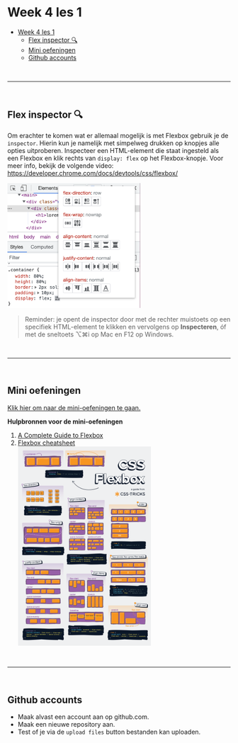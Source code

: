 # Week 4 les 1

- [Week 4 les 1](#week-4-les-1)
  - [Flex inspector 🔍](#flex-inspector-)
  - [Mini oefeningen](#mini-oefeningen)
  - [Github accounts](#github-accounts)


<br><hr><br>

## Flex inspector 🔍

Om erachter te komen wat er allemaal mogelijk is met Flexbox gebruik je de `inspector`. Hierin kun je namelijk met simpelweg drukken op knopjes alle opties uitproberen. Inspecteer een HTML-element die staat ingesteld als een Flexbox en klik rechts van `display: flex` op het Flexbox-knopje. Voor meer info, bekijk de volgende video: https://developer.chrome.com/docs/devtools/css/flexbox/

<img src="./images/flex-inspector.png" alt="Flexbox inspector" title="Flexbox inspector" width="300">

<br>

> Reminder: je opent de inspector door met de rechter muistoets op een specifiek HTML-element te klikken en vervolgens op **Inspecteren**, óf met de sneltoets ⌥⌘i op Mac en F12 op Windows.

<br><hr><br>

## Mini oefeningen

[Klik hier om naar de mini-oefeningen te gaan.](./mini-oefeningen/flexbox)

**Hulpbronnen voor de mini-oefeningen**

1. [A Complete Guide to Flexbox](https://css-tricks.com/snippets/css/a-guide-to-flexbox/)
2. [Flexbox cheatsheet](./images/css-flexbox-poster.png)<br><img src="./images/css-flexbox-poster.png" alt="Flexbox cheatsheet" title="Flexbox cheatsheet" width="300">

<br><hr><br>

## Github accounts

- Maak alvast een account aan op github.com.
- Maak een nieuwe repository aan.
- Test of je via de `upload files` button bestanden kan uploaden.
